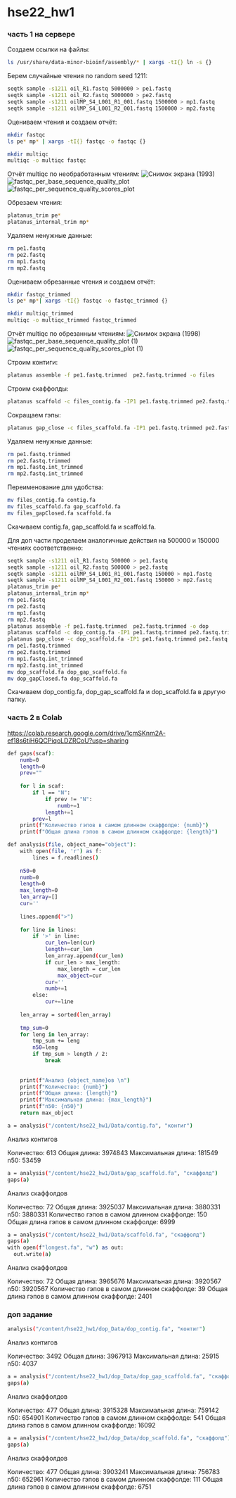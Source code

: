 # hse22_hw1
### часть 1 на сервере
Создаем ссылки на файлы:
```bash
ls /usr/share/data-minor-bioinf/assembly/* | xargs -tI{} ln -s {}
```
Берем случайные чтения по random seed 1211:
```bash
seqtk sample -s1211 oil_R1.fastq 5000000 > pe1.fastq
seqtk sample -s1211 oil_R2.fastq 5000000 > pe2.fastq
seqtk sample -s1211 oilMP_S4_L001_R1_001.fastq 1500000 > mp1.fastq
seqtk sample -s1211 oilMP_S4_L001_R2_001.fastq 1500000 > mp2.fastq
```
Оцениваем чтения и создаем отчёт:
```bash
mkdir fastqc
ls pe* mp* | xargs -tI{} fastqc -o fastqc {}

mkdir multiqc
multiqc -o multiqc fastqc
```
Отчёт multiqc по необработанным чтениям:
![Снимок экрана (1993)](https://user-images.githubusercontent.com/103137801/194580645-8a39a3ee-e5ff-4ac7-8073-04979919b856.png)
![fastqc_per_base_sequence_quality_plot](https://user-images.githubusercontent.com/103137801/194581263-136809ff-8fca-4e5e-a932-f255aba5ea63.png)
![fastqc_per_sequence_quality_scores_plot](https://user-images.githubusercontent.com/103137801/194581456-3f814eea-971f-4ae1-8013-1b4f17e13507.png)
 
Обрезаем чтения:
```bash
platanus_trim pe*
platanus_internal_trim mp*
```
Удаляем ненужные данные:
```bash
rm pe1.fastq
rm pe2.fastq
rm mp1.fastq
rm mp2.fastq
```
Оцениваем обрезанные чтения и создаем отчёт:
```bash
mkdir fastqc_trimmed
ls pe* mp*| xargs -tI{} fastqc -o fastqc_trimmed {}

mkdir multiqc_trimmed
multiqc -o multiqc_trimmed fastqc_trimmed
```

Отчёт multiqc по обрезанным чтениям:
![Снимок экрана (1998)](https://user-images.githubusercontent.com/103137801/194595982-ea13b30e-89b5-42e6-9631-eff540eeb22f.png)
![fastqc_per_base_sequence_quality_plot (1)](https://user-images.githubusercontent.com/103137801/194595696-7b5aad72-9f62-4e8b-9fd0-5ff3089606c1.png)
![fastqc_per_sequence_quality_scores_plot (1)](https://user-images.githubusercontent.com/103137801/194595781-5723b67a-651c-4518-9034-60115ebadc8f.png)

Строим контиги:
```bash
platanus assemble -f pe1.fastq.trimmed  pe2.fastq.trimmed -o files
```

Строим скаффолды:
```bash
platanus scaffold -c files_contig.fa -IP1 pe1.fastq.trimmed pe2.fastq.trimmed -OP2 mp1.fastq.int_trimmed mp2.fastq.int_trimmed -o files
```

Сокращаем гэпы:
```bash
platanus gap_close -c files_scaffold.fa -IP1 pe1.fastq.trimmed pe2.fastq.trimmed -OP2 mp1.fastq.int_trimmed mp2.fastq.int_trimmed -o files
```

Удаляем ненужные данные:
```bash
rm pe1.fastq.trimmed
rm pe2.fastq.trimmed
rm mp1.fastq.int_trimmed
rm mp2.fastq.int_trimmed
```
Переименование для удобства:
```bash
mv files_contig.fa contig.fa
mv files_scaffold.fa gap_scaffold.fa
mv files_gapClosed.fa scaffold.fa
```
Скачиваем contig.fa, gap_scaffold.fa и scaffold.fa.

Для доп части проделаем аналогичные действия на 500000 и 150000 чтениях соответственно:
```bash
seqtk sample -s1211 oil_R1.fastq 500000 > pe1.fastq
seqtk sample -s1211 oil_R2.fastq 500000 > pe2.fastq
seqtk sample -s1211 oilMP_S4_L001_R1_001.fastq 150000 > mp1.fastq
seqtk sample -s1211 oilMP_S4_L001_R2_001.fastq 150000 > mp2.fastq
platanus_trim pe*
platanus_internal_trim mp*
rm pe1.fastq
rm pe2.fastq
rm mp1.fastq
rm mp2.fastq
platanus assemble -f pe1.fastq.trimmed  pe2.fastq.trimmed -o dop
platanus scaffold -c dop_contig.fa -IP1 pe1.fastq.trimmed pe2.fastq.trimmed -OP2 mp1.fastq.int_trimmed mp2.fastq.int_trimmed -o dop
platanus gap_close -c dop_scaffold.fa -IP1 pe1.fastq.trimmed pe2.fastq.trimmed -OP2 mp1.fastq.int_trimmed mp2.fastq.int_trimmed -o dop
rm pe1.fastq.trimmed
rm pe2.fastq.trimmed
rm mp1.fastq.int_trimmed
rm mp2.fastq.int_trimmed
mv dop_scaffold.fa dop_gap_scaffold.fa
mv dop_gapClosed.fa dop_scaffold.fa
```
Скачиваем dop_contig.fa, dop_gap_scaffold.fa и dop_scaffold.fa в другую папку.

### часть 2 в Colab

https://colab.research.google.com/drive/1cmSKnm2A-ef18s6tiH6QCPiqoLDZRCoU?usp=sharing
```bash
def gaps(scaf):
    numb=0
    length=0
    prev=""
    
    for l in scaf:
        if l == "N":
            if prev != "N":
                numb+=1
            length+=1
        prev=l
    print(f"Количество гэпов в самом длинном скаффолде: {numb}")
    print(f"Общая длина гэпов в самом длинном скаффолде: {length}")

def analysis(file, object_name="object"):
    with open(file, 'r') as f:
        lines = f.readlines()
        
    n50=0
    numb=0
    length=0
    max_length=0
    len_array=[]
    cur=''
    
    lines.append(">")
    
    for line in lines:
        if '>' in line:
            cur_len=len(cur)
            length+=cur_len
            len_array.append(cur_len)
            if cur_len > max_length:
                max_length = cur_len
                max_object=cur
            cur=''
            numb+=1
        else:
            cur+=line
    
    len_array = sorted(len_array)
    
    tmp_sum=0
    for leng in len_array:
        tmp_sum += leng
        n50=leng
        if tmp_sum > length / 2:
            break
    
    
    print(f"Анализ {object_name}ов \n")
    print(f"Количество: {numb}")
    print(f"Общая длина: {length}")
    print(f"Максимальная длина: {max_length}")
    print(f"n50: {n50}")
    return max_object
```

```bash
a = analysis("/content/hse22_hw1/Data/contig.fa", "контиг")
```
Анализ контигов 

Количество: 613
Общая длина: 3974843
Максимальная длина: 181549
n50: 53459

```bash
a = analysis("/content/hse22_hw1/Data/gap_scaffold.fa", "скаффолд")
gaps(a)
```
Анализ скаффолдов 

Количество: 72
Общая длина: 3925037
Максимальная длина: 3880331
n50: 3880331
Количество гэпов в самом длинном скаффолде: 150
Общая длина гэпов в самом длинном скаффолде: 6999

```bash
a = analysis("/content/hse22_hw1/Data/scaffold.fa", "скаффолд")
gaps(a)
with open(f"longest.fa", "w") as out:
  out.write(a)
```
Анализ скаффолдов 

Количество: 72
Общая длина: 3965676
Максимальная длина: 3920567
n50: 3920567
Количество гэпов в самом длинном скаффолде: 39
Общая длина гэпов в самом длинном скаффолде: 2401


### доп задание

```bash
analysis("/content/hse22_hw1/dop_Data/dop_contig.fa", "контиг")
```
Анализ контигов 

Количество: 3492
Общая длина: 3967913
Максимальная длина: 25915
n50: 4037

```bash
a = analysis("/content/hse22_hw1/dop_Data/dop_gap_scaffold.fa", "скаффолд")
gaps(a)
```
Анализ скаффолдов 

Количество: 477
Общая длина: 3915328
Максимальная длина: 759142
n50: 654901
Количество гэпов в самом длинном скаффолде: 541
Общая длина гэпов в самом длинном скаффолде: 16092

```bash
a = analysis("/content/hse22_hw1/dop_Data/dop_scaffold.fa", "скаффолд")
gaps(a)
```
Анализ скаффолдов 

Количество: 477
Общая длина: 3903241
Максимальная длина: 756783
n50: 652961 
Количество гэпов в самом длинном скаффолде: 111
Общая длина гэпов в самом длинном скаффолде: 6751

